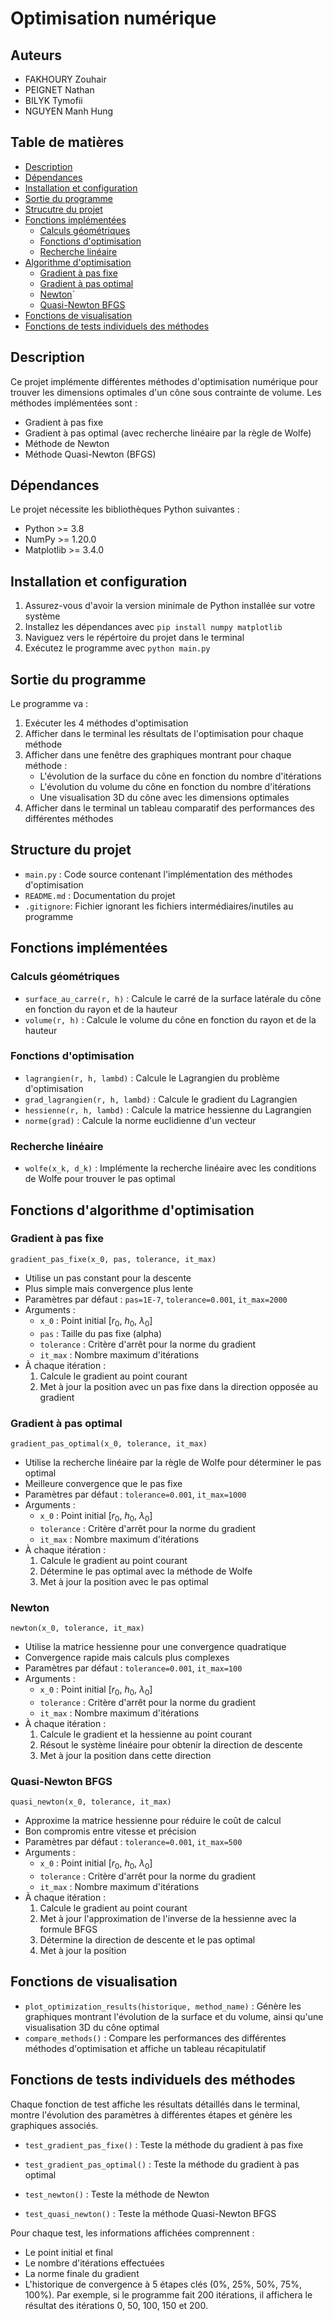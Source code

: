 # Optimisation numérique

## Auteurs

- FAKHOURY Zouhair
- PEIGNET Nathan
- BILYK Tymofii
- NGUYEN Manh Hung

## Table de matières

- [Description](#description)
- [Dépendances](#dépendances)
- [Installation et configuration](#installation-et-configuration)
- [Sortie du programme](#sortie-du-programme)
- [Strucutre du projet](#structure-du-projet)
- [Fonctions implémentées](#fonctions-implémentées)
  - [Calculs géométriques](#calculs-géométriques)
  - [Fonctions d'optimisation](#fonctions-doptimisation)
  - [Recherche linéaire](#recherche-linéaire)
- [Algorithme d'optimisation](#fonctions-dalgorithme-doptimisation)
  - [Gradient à pas fixe](#gradient-à-pas-fixe)
  - [Gradient à pas optimal](#gradient-à-pas-optimal)
  - [Newton](#newton)`
  - [Quasi-Newton BFGS](#quasi-newton-bfgs)
- [Fonctions de visualisation](#fonctions-de-visualisation)
- [Fonctions de tests individuels des méthodes](#fonctions-de-tests-individuels-des-méthodes)

## Description

Ce projet implémente différentes méthodes d'optimisation numérique pour trouver les dimensions optimales d'un cône sous contrainte de volume. Les méthodes implémentées sont :

- Gradient à pas fixe
- Gradient à pas optimal (avec recherche linéaire par la règle de Wolfe)
- Méthode de Newton
- Méthode Quasi-Newton (BFGS)

## Dépendances

Le projet nécessite les bibliothèques Python suivantes :

- Python >= 3.8
- NumPy >= 1.20.0
- Matplotlib >= 3.4.0

## Installation et configuration

1. Assurez-vous d'avoir la version minimale de Python installée sur votre système
2. Installez les dépendances avec `pip install numpy matplotlib`
3. Naviguez vers le répértoire du projet dans le terminal
4. Exécutez le programme avec `python main.py`

## Sortie du programme

Le programme va :

1. Exécuter les 4 méthodes d'optimisation
2. Afficher dans le terminal les résultats de l'optimisation pour chaque méthode
3. Afficher dans une fenêtre des graphiques montrant pour chaque méthode :
   - L'évolution de la surface du cône en fonction du nombre d'itérations
   - L'évolution du volume du cône en fonction du nombre d'itérations
   - Une visualisation 3D du cône avec les dimensions optimales
4. Afficher dans le terminal un tableau comparatif des performances des différentes méthodes

## Structure du projet

- `main.py` : Code source contenant l'implémentation des méthodes d'optimisation
- `README.md` : Documentation du projet
- `.gitignore`: Fichier ignorant les fichiers intermédiaires/inutiles au programme

## Fonctions implémentées

### Calculs géométriques

- `surface_au_carre(r, h)` : Calcule le carré de la surface latérale du cône en fonction du rayon et de la hauteur
- `volume(r, h)` : Calcule le volume du cône en fonction du rayon et de la hauteur

### Fonctions d'optimisation

- `lagrangien(r, h, lambd)` : Calcule le Lagrangien du problème d'optimisation
- `grad_lagrangien(r, h, lambd)` : Calcule le gradient du Lagrangien
- `hessienne(r, h, lambd)` : Calcule la matrice hessienne du Lagrangien
- `norme(grad)` : Calcule la norme euclidienne d'un vecteur

### Recherche linéaire

- `wolfe(x_k, d_k)` : Implémente la recherche linéaire avec les conditions de Wolfe pour trouver le pas optimal

## Fonctions d'algorithme d'optimisation

### Gradient à pas fixe

`gradient_pas_fixe(x_0, pas, tolerance, it_max)`

- Utilise un pas constant pour la descente
- Plus simple mais convergence plus lente
- Paramètres par défaut : `pas=1E-7`, `tolerance=0.001`, `it_max=2000`
- Arguments :
  - `x_0` : Point initial [$r_0$, $h_0$, $\lambda_0$]
  - `pas` : Taille du pas fixe (alpha)
  - `tolerance` : Critère d'arrêt pour la norme du gradient
  - `it_max` : Nombre maximum d'itérations
- À chaque itération :
  1. Calcule le gradient au point courant
  2. Met à jour la position avec un pas fixe dans la direction opposée au gradient

### Gradient à pas optimal

`gradient_pas_optimal(x_0, tolerance, it_max)`

- Utilise la recherche linéaire par la règle de Wolfe pour déterminer le pas optimal
- Meilleure convergence que le pas fixe
- Paramètres par défaut : `tolerance=0.001`, `it_max=1000`
- Arguments :
  - `x_0` : Point initial [$r_0$, $h_0$, $\lambda_0$]
  - `tolerance` : Critère d'arrêt pour la norme du gradient
  - `it_max` : Nombre maximum d'itérations
- À chaque itération :
  1. Calcule le gradient au point courant
  2. Détermine le pas optimal avec la méthode de Wolfe
  3. Met à jour la position avec le pas optimal

### Newton

`newton(x_0, tolerance, it_max)`

- Utilise la matrice hessienne pour une convergence quadratique
- Convergence rapide mais calculs plus complexes
- Paramètres par défaut : `tolerance=0.001`, `it_max=100`
- Arguments :
  - `x_0` : Point initial [$r_0$, $h_0$, $\lambda_0$]
  - `tolerance` : Critère d'arrêt pour la norme du gradient
  - `it_max` : Nombre maximum d'itérations
- À chaque itération :
  1. Calcule le gradient et la hessienne au point courant
  2. Résout le système linéaire pour obtenir la direction de descente
  3. Met à jour la position dans cette direction

### Quasi-Newton BFGS

`quasi_newton(x_0, tolerance, it_max)`

- Approxime la matrice hessienne pour réduire le coût de calcul
- Bon compromis entre vitesse et précision
- Paramètres par défaut : `tolerance=0.001`, `it_max=500`
- Arguments :
  - `x_0` : Point initial [$r_0$, $h_0$, $\lambda_0$]
  - `tolerance` : Critère d'arrêt pour la norme du gradient
  - `it_max` : Nombre maximum d'itérations
- À chaque itération :
  1. Calcule le gradient au point courant
  2. Met à jour l'approximation de l'inverse de la hessienne avec la formule BFGS
  3. Détermine la direction de descente et le pas optimal
  4. Met à jour la position

## Fonctions de visualisation

- `plot_optimization_results(historique, method_name)` : Génère les graphiques montrant l'évolution de la surface et du volume, ainsi qu'une visualisation 3D du cône optimal
- `compare_methods()` : Compare les performances des différentes méthodes d'optimisation et affiche un tableau récapitulatif

## Fonctions de tests individuels des méthodes

Chaque fonction de test affiche les résultats détaillés dans le terminal, montre l'évolution des paramètres à différentes étapes et génère les graphiques associés.

- `test_gradient_pas_fixe()` : Teste la méthode du gradient à pas fixe

- `test_gradient_pas_optimal()` : Teste la méthode du gradient à pas optimal

- `test_newton()` : Teste la méthode de Newton

- `test_quasi_newton()` : Teste la méthode Quasi-Newton BFGS

Pour chaque test, les informations affichées comprennent :

- Le point initial et final
- Le nombre d'itérations effectuées
- La norme finale du gradient
- L'historique de convergence à 5 étapes clés (0%, 25%, 50%, 75%, 100%). Par exemple, si le programme fait 200 itérations, il affichera le résultat des itérations 0, 50, 100, 150 et 200.
